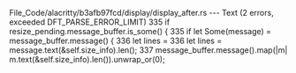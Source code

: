 File_Code/alacritty/b3afb97fcd/display/display_after.rs --- Text (2 errors, exceeded DFT_PARSE_ERROR_LIMIT)
335         if resize_pending.message_buffer.is_some() {                                                                                                     335         if let Some(message) = message_buffer.message() {
336             let lines =                                                                                                                                  336             let lines = message.text(&self.size_info).len();
337                 message_buffer.message().map(|m| m.text(&self.size_info).len()).unwrap_or(0);                                                                

